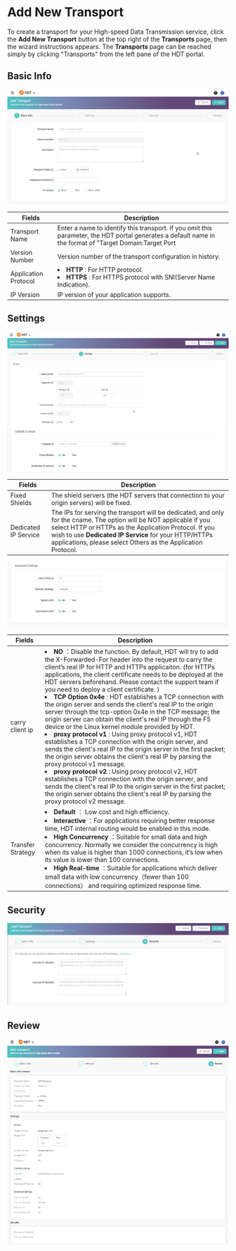 # Add New Transport

To create a transport for your High-speed Data Transmission service, click the **Add New Transport** button at the top right of the <strong> Transports </strong> page,  then the wizard instructions appears.
The <strong> Transports </strong> page can be reached simply by clicking "Transports" from the left pane of the HDT portal.

## Basic Info
![null](</docs/resources/images/transports/add-transport-basic-info.png>)

| Fields               | Description   |
| -------------------- | ------------- |
| Transport Name       | Enter a name to identify this transport. If you omit this parameter, the HDT portal generates a default name in the format of "Target Domain:Target Port|
| Version Number       | Version number of the transport configuration in history. |
| Application Protocol | <li><strong> HTTP </strong> : For HTTP protocol.</li> <li><strong> HTTPS </strong> : For HTTPS protocol with SNI(Server Name Indication). |
| IP Version           | IP version of your application supports. |

## Settings
![null](</docs/resources/images/transports/add-transport-settings-1.png>)
![null](</docs/resources/images/transports/add-transport-settings-2.png>)

| Fields               | Description   |
| -------------------- | ------------- |
| Fixed Shields        | The shield servers (the HDT servers that connection to your origin servers) will be fixed. |
| Dedicated IP Service | The IPs for serving the transport will be dedicated, and only for the cname. The option will be NOT applicable if you select HTTP or HTTPs as the Application Protocol. If you wish to use <strong> Dedicated IP Service </strong> for your HTTP/HTTPs applications, please select Others as the Application Protocol.|


![null](</docs/resources/images/transports/add-transport-settings-3.png>)

| Fields               | Description   |
| -------------------- | ------------- |
| carry client ip      | <li><strong> NO </strong>：Disable the function. By default, HDT will try to add the X-Forwarded-For header into the request to carry the client’s real IP for HTTP and HTTPs applicaiton. (for HTTPs applications, the client certificate needs to be deployed at the HDT servers beforehand. Please contact the support team if you need to deploy a client certificate. )  <br> </li> <li><strong> TCP Option 0x4e </strong>: HDT establishes a TCP connection with the origin server and sends the client's real IP to the origin server through the tcp-option 0x4e in the TCP message; the origin server can obtain the client's real IP through the F5 device or the Linux kernel module provided by HDT.</li> <li><strong>proxy protocol v1 </strong>: Using proxy protocol v1, HDT establishes a TCP connection with the origin server, and sends the client's real IP to the origin server in the first packet; the origin server obtains the client's real IP by parsing the proxy protocol v1 message.</li><li><strong>proxy protocol v2 </strong>: Using proxy protocol v2, HDT establishes a TCP connection with the origin server, and sends the client's real IP to the origin server in the first packet; the origin server obtains the client's real IP by parsing the proxy protocol v2 message.</li>|
|Transfer Strategy     |<li><strong> Default </strong>： Low cost and high efficiency. </li> <li><strong> Interactive </strong>：For applications requiring better response time, HDT internal routing would be enabled in this mode. </li> <li><strong> High Concurrency </strong>：Suitable for small data and high concurrency. Normally we consider the concurrency is high when its value is higher than 1000 connections, it’s low when its value is lower than 100 connections. </li> <li><strong> High Real-time </strong>：Suitable for applications which deliver small data with low concurrency（fewer than 100 connections） and requiring  optimized response time. </li> |

## Security
![null](</docs/resources/images/transports/add-transport-security.png>)

## Review
![null](</docs/resources/images/transports/add-transport-review.png>)

